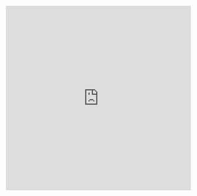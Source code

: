 <iframe src="https://www.desmos.com/calculator/9jtfgg5f5b?embed" width="500" height="500" style="border: 1px solid #ccc" frameborder=0></iframe>

